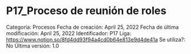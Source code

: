 # P17_Proceso de reunión de roles

Categoría: Procesos
Fecha de creación: April 25, 2022
Fecha de última modificación: April 25, 2022
Identificador: P17
Liga: https://www.notion.so/8fd4dd93f94a4cd0b64e813e9d4de41a
Se utiliza?: No
Última versión: 1.0